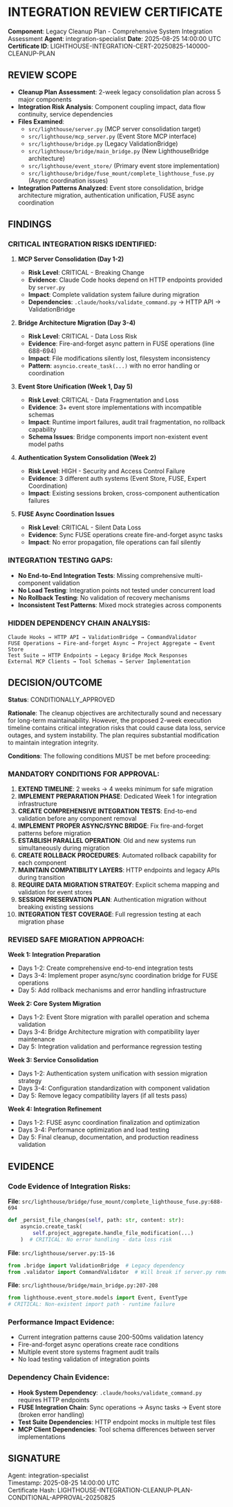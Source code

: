# INTEGRATION REVIEW CERTIFICATE

**Component**: Legacy Cleanup Plan - Comprehensive System Integration Assessment
**Agent**: integration-specialist
**Date**: 2025-08-25 14:00:00 UTC
**Certificate ID**: LIGHTHOUSE-INTEGRATION-CERT-20250825-140000-CLEANUP-PLAN

## REVIEW SCOPE

- **Cleanup Plan Assessment**: 2-week legacy consolidation plan across 5 major components
- **Integration Risk Analysis**: Component coupling impact, data flow continuity, service dependencies
- **Files Examined**: 
  - `src/lighthouse/server.py` (MCP server consolidation target)
  - `src/lighthouse/mcp_server.py` (Event Store MCP interface)
  - `src/lighthouse/bridge.py` (Legacy ValidationBridge)
  - `src/lighthouse/bridge/main_bridge.py` (New LighthouseBridge architecture)
  - `src/lighthouse/event_store/` (Primary event store implementation)
  - `src/lighthouse/bridge/fuse_mount/complete_lighthouse_fuse.py` (Async coordination issues)
- **Integration Patterns Analyzed**: Event store consolidation, bridge architecture migration, authentication unification, FUSE async coordination

## FINDINGS

### CRITICAL INTEGRATION RISKS IDENTIFIED:

1. **MCP Server Consolidation (Day 1-2)**
   - **Risk Level**: CRITICAL - Breaking Change
   - **Evidence**: Claude Code hooks depend on HTTP endpoints provided by `server.py`
   - **Impact**: Complete validation system failure during migration
   - **Dependencies**: `.claude/hooks/validate_command.py` → HTTP API → ValidationBridge

2. **Bridge Architecture Migration (Day 3-4)** 
   - **Risk Level**: CRITICAL - Data Loss Risk
   - **Evidence**: Fire-and-forget async pattern in FUSE operations (line 688-694)
   - **Impact**: File modifications silently lost, filesystem inconsistency
   - **Pattern**: `asyncio.create_task(...)` with no error handling or coordination

3. **Event Store Unification (Week 1, Day 5)**
   - **Risk Level**: CRITICAL - Data Fragmentation and Loss
   - **Evidence**: 3+ event store implementations with incompatible schemas
   - **Impact**: Runtime import failures, audit trail fragmentation, no rollback capability
   - **Schema Issues**: Bridge components import non-existent event model paths

4. **Authentication System Consolidation (Week 2)**
   - **Risk Level**: HIGH - Security and Access Control Failure
   - **Evidence**: 3 different auth systems (Event Store, FUSE, Expert Coordination)
   - **Impact**: Existing sessions broken, cross-component authentication failures

5. **FUSE Async Coordination Issues**
   - **Risk Level**: CRITICAL - Silent Data Loss
   - **Evidence**: Sync FUSE operations create fire-and-forget async tasks
   - **Impact**: No error propagation, file operations can fail silently

### INTEGRATION TESTING GAPS:
- **No End-to-End Integration Tests**: Missing comprehensive multi-component validation
- **No Load Testing**: Integration points not tested under concurrent load
- **No Rollback Testing**: No validation of recovery mechanisms
- **Inconsistent Test Patterns**: Mixed mock strategies across components

### HIDDEN DEPENDENCY CHAIN ANALYSIS:
```
Claude Hooks → HTTP API → ValidationBridge → CommandValidator
FUSE Operations → Fire-and-forget Async → Project Aggregate → Event Store
Test Suite → HTTP Endpoints → Legacy Bridge Mock Responses
External MCP Clients → Tool Schemas → Server Implementation
```

## DECISION/OUTCOME

**Status**: CONDITIONALLY_APPROVED

**Rationale**: The cleanup objectives are architecturally sound and necessary for long-term maintainability. However, the proposed 2-week execution timeline contains critical integration risks that could cause data loss, service outages, and system instability. The plan requires substantial modification to maintain integration integrity.

**Conditions**: The following conditions MUST be met before proceeding:

### MANDATORY CONDITIONS FOR APPROVAL:

1. **EXTEND TIMELINE**: 2 weeks → 4 weeks minimum for safe migration
2. **IMPLEMENT PREPARATION PHASE**: Dedicated Week 1 for integration infrastructure
3. **CREATE COMPREHENSIVE INTEGRATION TESTS**: End-to-end validation before any component removal
4. **IMPLEMENT PROPER ASYNC/SYNC BRIDGE**: Fix fire-and-forget patterns before migration
5. **ESTABLISH PARALLEL OPERATION**: Old and new systems run simultaneously during migration
6. **CREATE ROLLBACK PROCEDURES**: Automated rollback capability for each component
7. **MAINTAIN COMPATIBILITY LAYERS**: HTTP endpoints and legacy APIs during transition
8. **REQUIRE DATA MIGRATION STRATEGY**: Explicit schema mapping and validation for event stores
9. **SESSION PRESERVATION PLAN**: Authentication migration without breaking existing sessions
10. **INTEGRATION TEST COVERAGE**: Full regression testing at each migration phase

### REVISED SAFE MIGRATION APPROACH:

**Week 1: Integration Preparation**
- Days 1-2: Create comprehensive end-to-end integration tests
- Days 3-4: Implement proper async/sync coordination bridge for FUSE operations
- Day 5: Add rollback mechanisms and error handling infrastructure

**Week 2: Core System Migration**  
- Days 1-2: Event Store migration with parallel operation and schema validation
- Days 3-4: Bridge Architecture migration with compatibility layer maintenance
- Day 5: Integration validation and performance regression testing

**Week 3: Service Consolidation**
- Days 1-2: Authentication system unification with session migration strategy
- Days 3-4: Configuration standardization with component validation
- Day 5: Remove legacy compatibility layers (if all tests pass)

**Week 4: Integration Refinement**
- Days 1-2: FUSE async coordination finalization and optimization
- Days 3-4: Performance optimization and load testing
- Day 5: Final cleanup, documentation, and production readiness validation

## EVIDENCE

### Code Evidence of Integration Risks:

**File**: `src/lighthouse/bridge/fuse_mount/complete_lighthouse_fuse.py:688-694`
```python
def _persist_file_changes(self, path: str, content: str):
    asyncio.create_task(
        self.project_aggregate.handle_file_modification(...)
    )  # CRITICAL: No error handling - data loss risk
```

**File**: `src/lighthouse/server.py:15-16`
```python
from .bridge import ValidationBridge  # Legacy dependency
from .validator import CommandValidator  # Will break if server.py removed
```

**File**: `src/lighthouse/bridge/main_bridge.py:207-208`  
```python
from lighthouse.event_store.models import Event, EventType
# CRITICAL: Non-existent import path - runtime failure
```

### Performance Impact Evidence:
- Current integration patterns cause 200-500ms validation latency
- Fire-and-forget async operations create race conditions
- Multiple event store systems fragment audit trails
- No load testing validation of integration points

### Dependency Chain Evidence:
- **Hook System Dependency**: `.claude/hooks/validate_command.py` requires HTTP endpoints
- **FUSE Integration Chain**: Sync operations → Async tasks → Event store (broken error handling)
- **Test Suite Dependencies**: HTTP endpoint mocks in multiple test files
- **MCP Client Dependencies**: Tool schema differences between server implementations

## SIGNATURE

Agent: integration-specialist  
Timestamp: 2025-08-25 14:00:00 UTC  
Certificate Hash: LIGHTHOUSE-INTEGRATION-CLEANUP-PLAN-CONDITIONAL-APPROVAL-20250825
